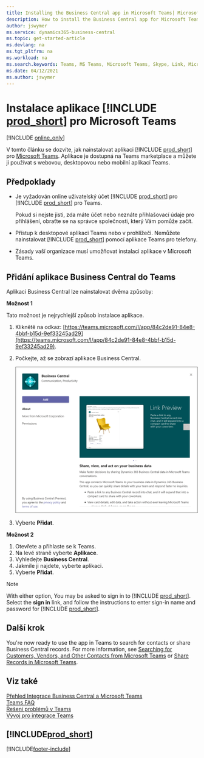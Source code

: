 ```yaml
---
title: Installing the Business Central app in Microsoft Teams| Microsoft Docs
description: How to install the Business Central app for Microsoft Teams.
author: jswymer
ms.service: dynamics365-business-central
ms.topic: get-started-article
ms.devlang: na
ms.tgt_pltfrm: na
ms.workload: na
ms.search.keywords: Teams, MS Teams, Microsoft Teams, Skype, Link, Microsoft 365, collaborate, collaboration, teamwork
ms.date: 04/12/2021
ms.author: jswymer
---
```


# Instalace aplikace [!INCLUDE [prod_short](includes/prod_short.md)] pro Microsoft Teams

[!INCLUDE [online_only](includes/online_only.md)]

V tomto článku se dozvíte, jak nainstalovat aplikaci [!INCLUDE [prod_short](includes/prod_short.md)] pro [Microsoft Teams](https://www.microsoft.com/en-us/microsoft-365/microsoft-teams). Aplikace je dostupná na Teams marketplace a můžete ji používat s webovou, desktopovou nebo mobilní aplikací Teams.

## Předpoklady

- Je vyžadován online uživatelský účet [!INCLUDE [prod_short](includes/prod_short.md)] pro [!INCLUDE [prod_short](includes/prod_short.md)] pro Teams.

   Pokud si nejste jisti, zda máte účet nebo neznáte přihlašovací údaje pro přihlášení, obraťte se na správce společnosti, který Vám pomůže začít.

- Přístup k desktopové aplikaci Teams nebo v prohlížeči. Nemůžete nainstalovat [!INCLUDE [prod_short](includes/prod_short.md)] pomocí aplikace Teams pro telefony.

- Zásady vaší organizace musí umožňovat instalaci aplikace v Microsoft Teams.

## Přidání aplikace Business Central do Teams

Aplikaci Business Central lze nainstalovat dvěma způsoby:

**Možnost 1**

Tato možnost je nejrychlejší způsob instalace aplikace.

1. Kliknětě na odkaz: [https://teams.microsoft.com/l/app/84c2de91-84e8-4bbf-b15d-9ef33245ad29](https://teams.microsoft.com/l/app/84c2de91-84e8-4bbf-b15d-9ef33245ad29).

2. Počkejte, až se zobrazí aplikace Business Central.

   ![Instalace aplikace Business Central v Teams](media/teams-install-app.png)

3. Vyberte **Přidat**.

**Možnost 2**

1. Otevřete a přihlaste se k Teams.
2. Na levé straně vyberte **Aplikace**.
3. Vyhledejte **Business Central**.
4. Jakmile ji najdete, vyberte aplikaci.
5. Vyberte **Přidat**.

> [!NOTE]
> With either option, You may be asked to sign in to [!INCLUDE [prod_short](includes/prod_short.md)]. Select the **sign in** link, and follow the instructions to enter sign-in name and password for [!INCLUDE [prod_short](includes/prod_short.md)].

## Další krok

You're now ready to use the app in Teams to search for contacts or share Business Central records. For more information, see [Searching for Customers, Vendors, and Other Contacts from Microsoft Teams](across-search-contacts-teams.md) or [Share Records in Microsoft Teams](across-working-with-teams.md).

## Viz také

[Přehled Integrace Business Central a Microsoft Teams](across-teams-overview.md)  
[Teams FAQ](teams-faq.md)  
[Řešení problémů v Teams](admin-teams-troubleshooting.md)  
[Vývoj pro integrace Teams](/dynamics365/business-central/dev-itpro/developer/devenv-develop-for-teams)

## [!INCLUDE[prod_short](includes/free_trial_md.md)]


[!INCLUDE[footer-include](includes/footer-banner.md)]